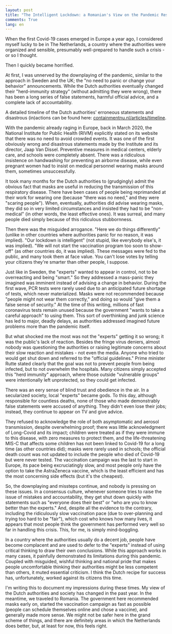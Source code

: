 ```yaml
---
layout: post
title: "The Intelligent Lockdown: a Romanian's View on the Pandemic Response in The Netherlands"
comments: True
lang: en
---
```


When the first Covid-19 cases emerged in Europe a year ago, I considered myself lucky to be in The Netherlands, a country where the authorities were organized and sensible, presumably well-prepared to handle such a crisis - or so I thought.

<!--more-->

Then I quickly became horrified.  

At first, I was unnerved by the downplaying of the pandemic, similar to the approach in Sweden and the UK; the "no need to panic or change your behavior" announcements. While the Dutch authorities eventually changed their "herd-immunity strategy" (without admitting they were wrong), there has been a long series of false statements, harmful official advice, and a complete lack of accountability.

A detailed timeline of the Dutch authorities' erroneous statements and disastrous (in)actions can be found here: [containmentnu.nl/articles/timeline](https://www.containmentnu.nl/articles/timeline?lang=en).

With the pandemic already raging in Europe, back in March 2020, the National Institute for Public Health (RIVM) explicitly stated on its website that there was no need to avoid crowded events. It was one of the first obviously wrong and disastrous statements made by the Institute and its director, Jaap Van Dissel. Preventive measures in medical centers, elderly care, and schools were completely absent. There was a ridiculous insistence on handwashing for preventing an airborne disease, while even pregnant women had to insist on medical personnel wearing masks around them, sometimes unsuccessfully.

It took many months for the Dutch authorities to (grudgingly) admit the obvious fact that masks are useful in reducing the transmission of this respiratory disease. There have been cases of people being reprimanded at their work for wearing one (because "there was no need," and they were "scaring people"). When, eventually, authorities did advise wearing masks, they did so in very limited circumstances and insisted they had to be "non-medical" (in other words, the least effective ones). It was surreal, and many people died simply because of this ridiculous stubbornness.

Then there was the misguided arrogance. "Here we do things differently" (unlike in other countries where authorities panic for no reason, it was implied). "Our lockdown is intelligent" (not stupid, like everybody else's, it was implied). "We will not start the vaccination program too soon to show-off" (as other countries do, it was implied). These messages were fed to the public, and many took them at face value. You can't lose votes by telling your citizens they're smarter than other people, I suppose.

Just like in Sweden, the "experts" wanted to appear in control, not to be overreacting and being "smart." So they addressed a mass-panic they imagined was imminent instead of advising a change in behavior. During the first wave, PCR tests were rarely used due to an anticipated future shortage of tests, which never materialized. Masks were not recommended because "people might not wear them correctly," and doing so would "give them a false sense of security." At the time of this writing, millions of fast coronavirus tests remain unused because the government "wants to take a careful approach" to using them. This sort of overthinking and junk science has led to major, deadly delays, as authorities addressed imagined future problems more than the pandemic itself.

But what shocked me the most was not the "experts" getting it so wrong; it was the public's lack of reaction. Besides the fringe virus deniers, almost nobody was questioning the authorities or raising legitimate concerns about their slow reaction and mistakes - not even the media. Anyone who tried to would get shut down and referred to the "official guidelines." Prime minister Rutte stated clearly that the goal was not to prevent people from being infected, but to not overwhelm the hospitals. Many citizens simply accepted this "herd immunity" approach, where those outside "vulnerable groups" were intentionally left unprotected, so they could get infected.

There was an eery sense of blind trust and obedience in the air. In a secularized society, local "experts" became gods. To this day, although responsible for countless deaths, none of those who made demonstrably false statements were accused of anything. They didn't even lose their jobs; instead, they continue to appear on TV and give advice.

They refused to acknowledge the role of both asymptomatic and aerosol transmission, despite overwhelming proof; there was little acknowledgment of Long-Covid and its impact; children were treated as if they were immune to this disease, with zero measures to protect them, and the life-threatening MIS-C that affects some children has not been linked to Covid-19 for a long time (as other countries did); masks were rarely used in schools; the official death count was not updated to include the people who died of Covid-19 but were never tested. The vaccination campaign was the last to start in Europe, its pace being excruciatingly slow, and most people only have the option to take the AstraZeneca vaccine, which is the least efficient and has the most concerning side effects (but it's the cheapest).

So, the downplaying and missteps continue, and nobody is pressing on these issues. In a consensus culture, whenever someone tries to raise the issue of mistakes and accountability, they get shut down quickly with statements such as "everyone does their best" or "who are you to know better than the experts." And, despite all the evidence to the contrary, including the ridiculously slow vaccination pace (due to over-planning and trying too hard to be "fair"), which cost who knows how many lives, it appears that most people think the government has performed very well so far in handling this crisis. This, for me, is simply mind-boggling.

In a country where the authorities usually do a decent job, people have become complacent and are used to defer to the "experts" instead of using critical thinking to draw their own conclusions. While this approach works in many cases, it painfully demonstrated its limitations during this pandemic. Coupled with misguided, wishful thinking and national pride that makes people uncomfortable thinking their authorities might be less competent than others, it muted essential criticism. I think the Dutch recipe for success has, unfortunately, worked against its citizens this time.

I'm writing this to document my impressions during these times. My view of the Dutch authorities and society has changed in the past year. In the meantime, we traveled to Romania. The government here recommended masks early on, started the vaccination campaign as fast as possible (people can schedule themselves online and chose a vaccine), and generally made more sense. We might not be safer here in the grand scheme of things, and there are definitely areas in which the Netherlands does better, but, at least for now, this feels right.
